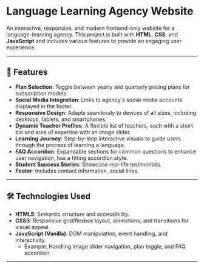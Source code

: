 # Language Learning Agency Website

An interactive, responsive, and modern frontend-only website for a language-learning agency. This project is built with **HTML**, **CSS**, and **JavaScript** and includes various features to provide an engaging user experience.

---

## 🚀 Features

- **Plan Selection**: Toggle between yearly and quarterly pricing plans for subscription models.
- **Social Media Integration**: Links to agency's social media accounts displayed in the footer.
- **Responsive Design**: Adapts seamlessly to devices of all sizes, including desktops, tablets, and smartphones.
- **Dynamic Teacher Profiles**: A flexible list of teachers, each with a short bio and area of expertise with an image slider.
- **Learning Journey**: Step-by-step interactive visuals to guide users through the process of learning a language.
- **FAQ Accordion**: Expandable sections for common questions to enhance user navigation, has a fitting accordion style.
- **Student Success Stories**: Showcase real-life testimonials.
- **Footer**: Includes contact information, social links.
---

## 🛠️ Technologies Used

- **HTML5**: Semantic structure and accessibility.
- **CSS3**: Responsive grid/flexbox layout, animations, and transitions for visual appeal.
- **JavaScript (Vanilla)**: DOM manipulation, event handling, and interactivity.
  - Example: Handling image slider navigation, plan toggle, and FAQ accordion.

---